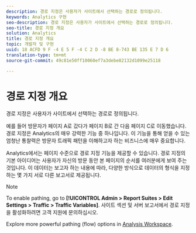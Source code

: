 ```yaml
---
description: 경로 지정은 사용자가 사이트에서 선택하는 경로로 정의됩니다.
keywords: Analytics 구현
seo-description: 경로 지정은 사용자가 사이트에서 선택하는 경로로 정의됩니다.
seo-title: 경로 지정 개요
solution: Analytics
title: 경로 지정 개요
topic: 개발자 및 구현
uuid: 18 ACFD 9 F -4 E 5 F -4 C 2 D -8 BE 8-743 BE 135 E 7 D 6
translation-type: tm+mt
source-git-commit: 49c81e50ff10060ef7a3debe82132d1099e25118

---
```



# 경로 지정 개요

경로 지정은 사용자가 사이트에서 선택하는 경로로 정의됩니다.

예를 들어 방문자가 페이지 A로 갔다가 페이지 B로 간 다음 페이지 C로 이동했습니다. 경로 지정은 Analytics의 매우 강력한 기능 중 하나입니다. 이 기능을 통해 얻을 수 있는 엄청난 통찰력은 방문자 트래픽 패턴을 이해하고자 하는 비즈니스에 매우 중요합니다.

Analytics에서는 페이지 수준으로 경로 지정 기능을 제공할 수 있습니다. 경로 지정의 기본 아이디어는 사용자가 자신의 방문 동안 본 페이지의 순서를 여러분에게 보여 주는 것입니다. 이 데이터는 보고자 하는 내용에 따라, 다양한 방식으로 데이터의 형식을 지정하는 몇 가지 서로 다른 보고서로 제공됩니다.

>[!NOTE]
>
>To enable pathing, go to **[!UICONTROL Admin &gt; Report Suites &gt; Edit Settings &gt; Traffic &gt; Traffic Variables]**. 사이트 섹션 및 서버 보고서에서 경로 지정을 활성화하려면 고객 지원에 문의하십시오.

Explore more powerful pathing (flow) options in [Analysis Workspace](/help/analyze/analysis-workspace/visualizations/c-flow/flow.md).